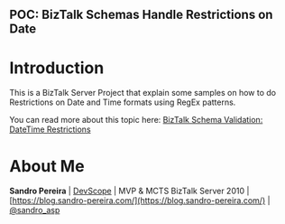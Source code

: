 ## POC: BizTalk Schemas Handle Restrictions on Date

# Introduction
This is a BizTalk Server Project that explain some samples on how to do Restrictions on Date and Time formats using RegEx patterns.

You can read more about this topic here: [BizTalk Schema Validation: DateTime Restrictions](https://blog.sandro-pereira.com/2022/02/21/biztalk-schema-validation-datetime-restrictions/)

# About Me
**Sandro Pereira** | [DevScope](http://www.devscope.net/) | MVP & MCTS BizTalk Server 2010 | [https://blog.sandro-pereira.com/](https://blog.sandro-pereira.com/) | [@sandro_asp](https://twitter.com/sandro_asp)

